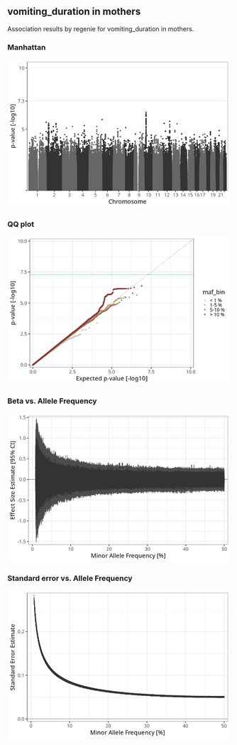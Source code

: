 ## vomiting_duration in mothers
Association results by regenie for vomiting_duration in mothers.
### Manhattan
![](figures/pop_mothers_pheno_vomiting_duration_mh.png)
### QQ plot
![](figures/pop_mothers_pheno_vomiting_duration_qq.png)
### Beta vs. Allele Frequency
![](figures/pop_mothers_pheno_vomiting_duration_beta_af.png)
### Standard error vs. Allele Frequency
![](figures/pop_mothers_pheno_vomiting_duration_se_af.png)
